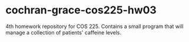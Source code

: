 # cochran-grace-cos225-hw03
 4th homework repository for COS 225. Contains a small program that will manage a collection of patients' caffeine levels.
